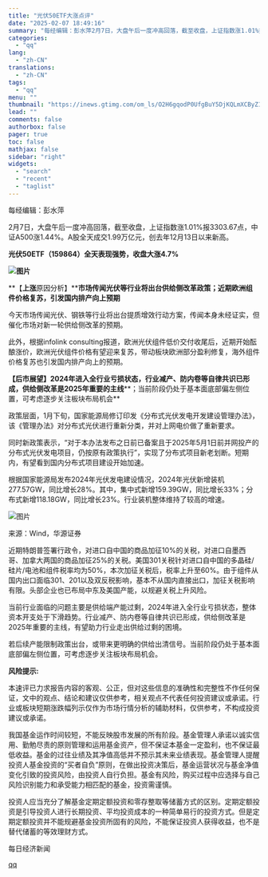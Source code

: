 ```yaml
---
title: "光伏50ETF大涨点评"
date: "2025-02-07 18:49:16"
summary: "每经编辑：彭水萍2月7日，大盘午后一度冲高回落，截至收盘，上证指数涨1.01%报3303.67点，中..."
categories:
  - "qq"
lang:
  - "zh-CN"
translations:
  - "zh-CN"
tags:
  - "qq"
menu: ""
thumbnail: "https://inews.gtimg.com/om_ls/O2H6gqodP0UfgBuY5DjKQLmXCByZ1HrMsYD-Rr-U-KDOAAA_640360/0"
lead: ""
comments: false
authorbox: false
pager: true
toc: false
mathjax: false
sidebar: "right"
widgets:
  - "search"
  - "recent"
  - "taglist"
---
```


每经编辑：彭水萍

2月7日，大盘午后一度冲高回落，截至收盘，上证指数涨1.01%报3303.67点，中证A500涨1.44%。A股全天成交1.99万亿元，创去年12月13日以来新高。

**光伏5****0****E****TF****（1****59864****）全天表现强势，收盘大涨****4.7****%**

**![图片](https://inews.gtimg.com/om_bt/OIRMZlbBlp2ZDs2ErgbyuaoRMzZDisCeQNq1WLZEUq87EAA/641)**

**【****上涨****原因分析】****市场传闻光伏等行业将出台供给侧改革政策；近期欧洲组件价格复苏，引发国内排产向上预期**

今天市场传闻光伏、钢铁等行业将出台提质增效行动方案，传闻本身未经证实，但催化市场对新一轮供给侧改革的预期。 

此外，根据infolink consulting报道，欧洲光伏组件低价交付收尾后，近期开始酝酿涨价，欧洲光伏组件价格有望迎来复苏，带动板块欧洲部分盈利修复，海外组件价格复苏也引发国内排产向上的预期。

**【后市展望】2024年进入全行业亏损状态，行业减产、防内卷等自律共识已形成，供给侧改革是2025年重要的主线****；当前阶段仍处于基本面底部偏左侧位置，可考虑逐步关注板块布局机会**

政策层面，1月下旬，国家能源局修订印发《分布式光伏发电开发建设管理办法》，该《管理办法》对分布式光伏进行重新分类，并对上网电价做了重新要求。

同时新政策表示，“对于本办法发布之日前已备案且于2025年5月1日前并网投产的分布式光伏发电项目，仍按原有政策执行”，实现了分布式项目新老划断。短期内，有望看到国内分布式项目建设开始加速。

根据国家能源局发布2024年光伏发电建设情况，2024年光伏新增装机277.57GW，同比增长28%。其中，集中式新增159.39GW，同比增长33%；分布式新增118.18GW，同比增长23%。行业装机整体维持了较高的增速。

![图片](https://inews.gtimg.com/om_bt/OVVLJzbMLH0JiCOec2XzEz9FWEHKA-2aD6n9Jtnc2c5CMAA/641)

来源：Wind，华源证券

近期特朗普签署行政令，对进口自中国的商品加征10%的关税，对进口自墨西哥、加拿大两国的商品加征25%的关税。美国301关税针对进口自中国的多晶硅/硅片/电池和组件税率均为50%，本次加征关税后，税率上升至60%。由于组件从国内出口面临301、201以及双反税影响，基本不从国内直接出口，加征关税影响有限。头部企业也已布局中东及美国产能，以规避关税上升风险。

当前行业面临的问题主要是供给端产能过剩，2024年进入全行业亏损状态，整体资本开支处于下滑趋势。行业减产、防内卷等自律共识已形成，供给侧改革是2025年重要的主线，有望助力行业走出供给过剩的困境。

若后续产能限制政策出台，或带来更明确的供给出清信号。当前阶段仍处于基本面底部偏左侧位置，可考虑逐步关注板块布局机会。

**风险提示:**

本速评已力求报告内容的客观、公正，但对这些信息的准确性和完整性不作任何保证，文中的观点、结论和建议仅供参考，相关观点不代表任何投资建议或承诺。行业或板块短期涨跌幅列示仅作为市场行情分析的辅助材料，仅供参考，不构成投资建议或承诺。

我国基金运作时间较短，不能反映股市发展的所有阶段。基金管理人承诺以诚实信用、勤勉尽责的原则管理和运用基金资产，但不保证本基金一定盈利，也不保证最低收益。基金的过往业绩及其净值高低并不预示其未来业绩表现。基金管理人提醒投资人基金投资的“买者自负”原则，在做出投资决策后，基金运营状况与基金净值变化引致的投资风险，由投资人自行负担。基金有风险，购买过程中应选择与自己风险识别能力和承受能力相匹配的基金，投资需谨慎。

投资人应当充分了解基金定期定额投资和零存整取等储蓄方式的区别。定期定额投资是引导投资人进行长期投资、平均投资成本的一种简单易行的投资方式。但是定期定额投资并不能规避基金投资所固有的风险，不能保证投资人获得收益，也不是替代储蓄的等效理财方式。

  

每日经济新闻

[qq](https://new.qq.com/rain/a/20250207A07QMT00)
